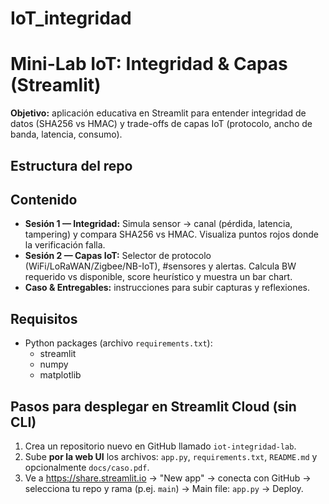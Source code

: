 # IoT_integridad
# Mini-Lab IoT: Integridad & Capas (Streamlit)

**Objetivo:** aplicación educativa en Streamlit para entender integridad de datos (SHA256 vs HMAC) y trade-offs de capas IoT (protocolo, ancho de banda, latencia, consumo).

## Estructura del repo




## Contenido
- **Sesión 1 — Integridad:** Simula sensor → canal (pérdida, latencia, tampering) y compara SHA256 vs HMAC. Visualiza puntos rojos donde la verificación falla.
- **Sesión 2 — Capas IoT:** Selector de protocolo (WiFi/LoRaWAN/Zigbee/NB-IoT), #sensores y alertas. Calcula BW requerido vs disponible, score heurístico y muestra un bar chart.
- **Caso & Entregables:** instrucciones para subir capturas y reflexiones.

## Requisitos
- Python packages (archivo `requirements.txt`):
  - streamlit
  - numpy
  - matplotlib

## Pasos para desplegar en Streamlit Cloud (sin CLI)
1. Crea un repositorio nuevo en GitHub llamado `iot-integridad-lab`.
2. Sube **por la web UI** los archivos: `app.py`, `requirements.txt`, `README.md` y opcionalmente `docs/caso.pdf`.
3. Ve a https://share.streamlit.io → "New app" → conecta con GitHub → selecciona tu repo y rama (p.ej. `main`) → Main file: `app.py` → Deploy.


